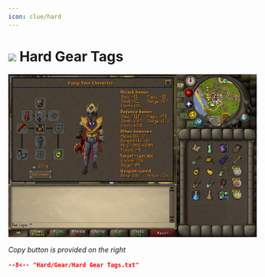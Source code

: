 ```yaml
---
icon: clue/hard
---
```


# <img style="vertical-align:middle" src="../../icons/hard.png" width="35"> Hard Gear Tags

![Hard Gear](images/hard.png)

_Copy button is provided on the right_
``` json title=""
--8<-- "Hard/Gear/Hard Gear Tags.txt"
```